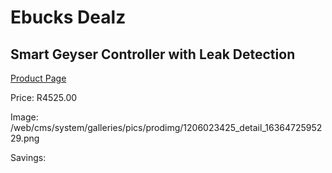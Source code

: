 
# Ebucks Dealz
## Smart Geyser Controller with Leak Detection
[Product Page](https://www.ebucks.com/web/shop/productSelected.do?prodId=1206023425&catId=1178920455)

Price: R4525.00

Image: /web/cms/system/galleries/pics/prodimg/1206023425_detail_1636472595229.png

Savings: 


	